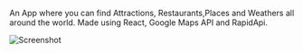 An App where you can find Attractions, Restaurants,Places and Weathers all around the world. Made using React, Google Maps API and RapidApi.

![Screenshot](https://user-images.githubusercontent.com/80632324/150392885-dd2990d7-cee3-4c97-b162-f9d526bfedbe.png)
